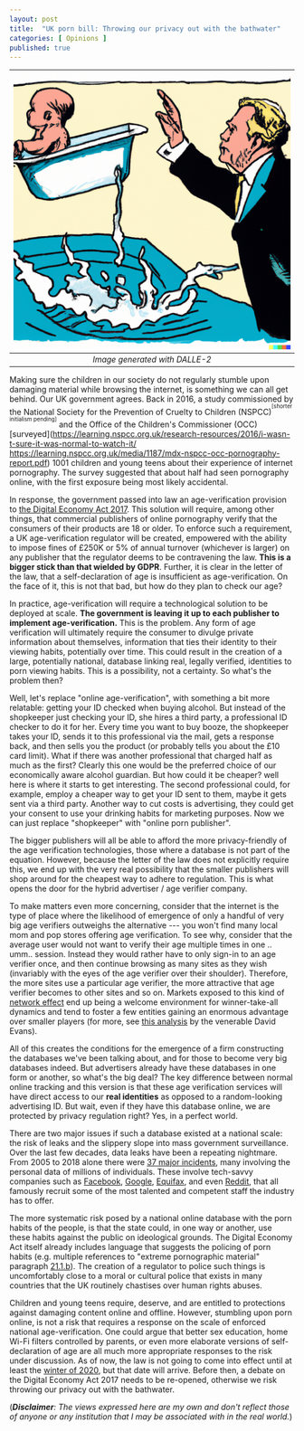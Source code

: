```yaml
---
layout: post
title:  "UK porn bill: Throwing our privacy out with the bathwater"
categories: [ Opinions ]
published: true
---
```

| ![](/assets/images/DALLE-privacy.png) | 
|:--:| 
| *Image generated with DALLE-2* |

Making sure the children in our society do not regularly stumble upon damaging material while browsing the internet, is something we can all get behind. Our UK government agrees. Back in 2016, a study commissioned by the National Society for the Prevention of Cruelty to Children (NSPCC)<sup><sup>[shorter initialism pending]</sup></sup> and the Office of the Children's Commissioner (OCC) [surveyed](https://learning.nspcc.org.uk/research-resources/2016/i-wasn-t-sure-it-was-normal-to-watch-it/ 
https://learning.nspcc.org.uk/media/1187/mdx-nspcc-occ-pornography-report.pdf) 1001 children and young teens about their experience of internet pornography. The survey suggested that about half had seen pornography online, with the first exposure being most likely accidental.


In response, the government passed into law an age-verification provision to [the Digital Economy Act 2017](http://www.legislation.gov.uk/ukpga/2017/30/part/3/enacted). This solution will require, among other things, that commercial publishers of online pornography verify that the consumers of their products are 18 or older. To enforce such a requirement, a UK age-verification regulator will be created, empowered with the ability to impose fines of £250K or 5% of annual turnover (whichever is larger) on any publisher that the regulator deems to be contravening the law. **This is a bigger stick than that wielded by GDPR**. Further, it is clear in the letter of the law, that a self-declaration of age is insufficient as age-verification. On the face of it, this is not that bad, but how do they plan to check our age?


In practice, age-verification will require a technological solution to be deployed at scale. **The government is leaving it up to each publisher to implement age-verification.** This is the problem. Any form of age verification will ultimately require the consumer to divulge private information about themselves, information that ties their identity to their viewing habits, potentially over time. This could result in the creation of a large, potentially national, database linking real, legally verified, identities to porn viewing habits. This is a possibility, not a certainty. So what's the problem then?

Well, let's replace "online age-verification", with something a bit more relatable: getting your ID checked when buying alcohol. But instead of the shopkeeper just checking your ID, she hires a third party, a professional ID checker to do it for her. Every time you want to buy booze, the shopkeeper takes your ID, sends it to this professional via the mail, gets a response back, and then sells you the product (or probably tells you about the £10 card limit). What if there was another professional that charged half as much as the first? Clearly this one would be the preferred choice of our economically aware alcohol guardian. But how could it be cheaper? well here is where it starts to get interesting. The second professional could, for example, employ a cheaper way to get your ID sent to them, maybe it gets sent via a third party. Another way to cut costs is advertising, they could get your consent to use your drinking habits for marketing purposes. Now we can just replace "shopkeeper" with "online porn publisher". 

The bigger publishers will all be able to afford the more privacy-friendly of the age verification technologies, those where a database is not part of the equation. However, because the letter of the law does not explicitly require this, we end up with the very real possibility that the smaller publishers will shop around for the cheapest way to adhere to regulation. This is what opens the door for the hybrid advertiser / age verifier company. 

To make matters even more concerning, consider that the internet is the type of place where the likelihood of emergence of only a handful of very big age verifiers outweighs the alternative --- you won't find many local mom and pop stores offering age verification. To see why, consider that the average user would not want to verify their age multiple times in one .. umm.. session. Instead they would rather have to only sign-in to an age verifier once, and then continue browsing as many sites as they wish (invariably with the eyes of the age verifier over their shoulder). Therefore, the more sites use a particular age verifier, the more attractive that age verifier becomes to other sites and so on. Markets exposed to this kind of [network effect](https://en.wikipedia.org/wiki/Network_effect) end up being a welcome environment for winner-take-all dynamics and tend to foster a few entities gaining an enormous advantage over smaller players (for more, see [this analysis](http://mitsloan.mit.edu/shared/ods/documents/?DocumentID=4243) by the venerable David Evans).

All of this creates the conditions for the emergence of a firm constructing the databases we've been talking about, and for those to become very big databases indeed. But advertisers already have these databases in one form or another, so what's the big deal? The key difference between normal online tracking and this version is that these age verification services will have direct access to our **real identities** as opposed to a random-looking advertising ID. But wait, even if they have this database online, we are protected by privacy regulation right? Yes, in a perfect world. 


There are two major issues if such a database existed at a national scale: the risk of leaks and the slippery slope into mass government surveillance. Over the last few decades, data leaks have been a repeating nightmare. From 2005 to 2018 alone there were [37 major incidents](https://en.wikipedia.org/wiki/Data_breach#Major_incidents), many involving the personal data of millions of individuals. These involve tech-savvy companies such as [Facebook](https://www.newscientist.com/article/2168713-huge-new-facebook-data-leak-exposed-intimate-details-of-3m-users/), [Google](https://www.theguardian.com/technology/2018/oct/08/google-plus-security-breach-wall-street-journal), [Equifax](https://www.forbes.com/sites/leemathews/2017/09/07/equifax-data-breach-impacts-143-million-americans/#6f6ed8d3356f), and even [Reddit](https://www.theguardian.com/technology/2018/aug/02/reddit-user-information-usernames-passwords-email-addresses-hack), that all famously recruit some of the most talented and competent staff the industry has to offer.

The more systematic risk posed by a national online database with the porn habits of the people, is that the state could, in one way or another, use these habits against the public on ideological grounds. The Digital Economy Act itself already includes language that suggests the policing of porn habits (e.g. multiple references to "extreme pornographic material" paragraph [21.1.b](http://www.legislation.gov.uk/ukpga/2017/30/part/3/enacted)). The creation of a regulator to police such things is uncomfortably close to a moral or cultural police that exists in many countries that the UK routinely chastises over human rights abuses. 

Children and young teens require, deserve, and are entitled to protections against damaging content online and offline. However, stumbling upon porn online, is not a risk that requires a response on the scale of enforced national age-verification. One could argue that better sex education, home Wi-Fi filters controlled by parents, or even more elaborate versions of self-declaration of age are all much more appropriate responses to the risk under discussion. As of now, the law is not going to come into effect until at least the [winter of 2020](https://www.wired.co.uk/article/uk-porn-block-delayed), but that date will arrive. Before then, a debate on the Digital Economy Act 2017 needs to be re-opened, otherwise we risk throwing our privacy out with the bathwater. 

(_**Disclaimer**: The views expressed here are my own and don't reflect those of anyone or any institution that I may be associated with in the real world._)